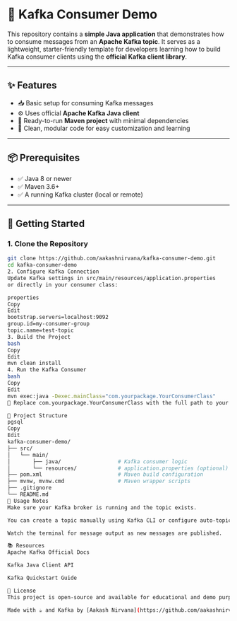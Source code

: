 # 🔄 Kafka Consumer Demo

This repository contains a **simple Java application** that demonstrates how to consume messages from an **Apache Kafka topic**. It serves as a lightweight, starter-friendly template for developers learning how to build Kafka consumer clients using the **official Kafka client library**.

---

## ✨ Features

- 📥 Basic setup for consuming Kafka messages
- ⚙️ Uses official **Apache Kafka Java client**
- 🚀 Ready-to-run **Maven project** with minimal dependencies
- 🧩 Clean, modular code for easy customization and learning

---

## 📦 Prerequisites

- ✅ Java 8 or newer  
- ✅ Maven 3.6+  
- ✅ A running Kafka cluster (local or remote)

---

## 🚀 Getting Started

### 1. Clone the Repository

```bash
git clone https://github.com/aakashnirvana/kafka-consumer-demo.git
cd kafka-consumer-demo
2. Configure Kafka Connection
Update Kafka settings in src/main/resources/application.properties
or directly in your consumer class:

properties
Copy
Edit
bootstrap.servers=localhost:9092
group.id=my-consumer-group
topic.name=test-topic
3. Build the Project
bash
Copy
Edit
mvn clean install
4. Run the Kafka Consumer
bash
Copy
Edit
mvn exec:java -Dexec.mainClass="com.yourpackage.YourConsumerClass"
📝 Replace com.yourpackage.YourConsumerClass with the full path to your actual consumer class inside src/main/java.

📁 Project Structure
pgsql
Copy
Edit
kafka-consumer-demo/
├── src/
│   └── main/
│       ├── java/                  # Kafka consumer logic
│       └── resources/             # application.properties (optional)
├── pom.xml                        # Maven build configuration
├── mvnw, mvnw.cmd                 # Maven wrapper scripts
├── .gitignore
└── README.md
🧪 Usage Notes
Make sure your Kafka broker is running and the topic exists.

You can create a topic manually using Kafka CLI or configure auto-topic creation.

Watch the terminal for message output as new messages are published.

📚 Resources
Apache Kafka Official Docs

Kafka Java Client API

Kafka Quickstart Guide

📄 License
This project is open-source and available for educational and demo purposes.

Made with ☕ and Kafka by [Aakash Nirvana](https://github.com/aakashnirvana)


